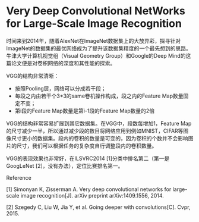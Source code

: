 # Very Deep Convolutional NetWorks for Large-Scale Image Recognition

时间来到2014年，随着AlexNet在ImageNet数据集上的大放异彩，探寻针对ImageNet的数据集的最优网络成为了提升该数据集精度的一个最先想到的思路。牛津大学计算机视觉组（Visual Geometry Group）和Google的Deep Mind的这篇论文便是对卷积网络的深度和其性能的探索。

VGG的结构非常清晰：

* 按照Pooling层，网络可以分成若干段；
* 每段之内由若干个3\*3的same卷机操作构成，段之内的Feature Map数量固定不变；
* 第i段的Feature Map数量是第i-1段的Feature Map数量的2倍

VGG的结构非常容易扩展到其它数据集。在VGG中，段数每增加1，Feature Map的尺寸减少一半，所以通过减少段的数目将网络应用到例如MNIST，CIFAR等图像尺寸更小的数据集。段内的卷积的数量是可变的，因为卷积的个数并不会影响图片的尺寸，我们可以根据任务的复杂度自行调整段内的卷积数量。

VGG的表现效果也非常好，在ILSVRC2014 \[1\]分类中排名第二（第一是GoogLeNet \[2\]，没有办法），定位比赛排名第一。

Reference

\[1\] Simonyan K, Zisserman A. Very deep convolutional networks for large-scale image recognition\[J\]. arXiv preprint arXiv:1409.1556, 2014.

\[2\] Szegedy C, Liu W, Jia Y, et al. Going deeper with convolutions\[C\]. Cvpr, 2015.



